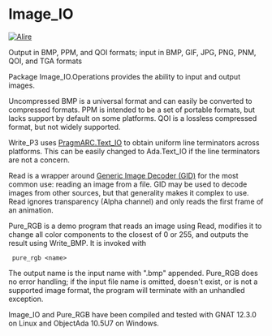 # Image_IO
[![Alire](https://img.shields.io/endpoint?url=https://alire.ada.dev/badges/image_io.json)](https://alire.ada.dev/crates/image_io.html)

Output in BMP, PPM, and QOI formats; input in BMP, GIF, JPG, PNG, PNM, QOI, and TGA formats

Package Image_IO.Operations provides the ability to input and output images.

Uncompressed BMP is a universal format and can easily be converted to compressed formats. PPM is intended to be a set of portable formats, but lacks support by default on some platforms. QOI is a lossless compressed format, but not widely supported.

Write_P3 uses [PragmARC.Text_IO](https://github.com/jrcarter/PragmARC/blob/Ada-12/pragmarc-text_io.ads) to obtain uniform line terminators across platforms. This can be easily changed to Ada.Text_IO if the line terminators are not a concern.

Read is a wrapper around [Generic Image Decoder (GID)](https://github.com/zertovitch/gid) for the most common use: reading an image from a file. GID may be used to decode images from other sources, but that generality makes it complex to use. Read ignores transparency (Alpha channel) and only reads the first frame of an animation.

Pure_RGB is a demo program that reads an image using Read, modifies it to change all color components to the closest of 0 or 255, and outputs the result using Write_BMP. It is invoked with

     pure_rgb <name>

The output name is the input name with ".bmp" appended. Pure_RGB does no error handling; if the input file name is omitted, doesn't exist, or is not a supported image format, the program will terminate with an unhandled exception.

Image_IO and Pure_RGB have been compiled and tested with GNAT 12.3.0 on Linux and ObjectAda 10.5U7 on Windows.
